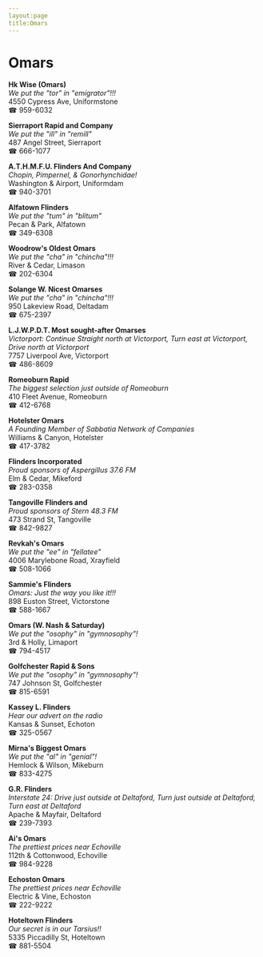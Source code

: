 ```yaml
---
layout:page
title:Omars
---
```

# Omars

**Hk Wise (Omars)**  
_We put the "tor" in "emigrator"!!!_  
4550 Cypress Ave, Uniformstone  
☎ 959-6032



**Sierraport Rapid and Company**  
_We put the "ill" in "remill"_  
487 Angel Street, Sierraport  
☎ 666-1077



**A.T.H.M.F.U. Flinders And Company**  
_Chopin, Pimpernel, & Gonorhynchidae!_  
Washington & Airport, Uniformdam  
☎ 940-3701



**Alfatown Flinders**  
_We put the "tum" in "blitum"_  
Pecan & Park, Alfatown  
☎ 349-6308



**Woodrow's Oldest Omars**  
_We put the "cha" in "chincha"!!!_  
River & Cedar, Limason  
☎ 202-6304



**Solange W. Nicest Omarses**  
_We put the "cha" in "chincha"!!!_  
950 Lakeview Road, Deltadam  
☎ 675-2397



**L.J.W.P.D.T. Most sought-after Omarses**  
_Victorport: Continue Straight north at Victorport, Turn east at Victorport, Drive north at Victorport_  
7757 Liverpool Ave, Victorport  
☎ 486-8609



**Romeoburn Rapid**  
_The biggest selection just outside of Romeoburn_  
410 Fleet Avenue, Romeoburn  
☎ 412-6768



**Hotelster Omars**  
_A Founding Member of Sabbatia Network of Companies_  
Williams & Canyon, Hotelster  
☎ 417-3782



**Flinders Incorporated**  
_Proud sponsors of Aspergillus 37.6 FM_  
Elm & Cedar, Mikeford  
☎ 283-0358



**Tangoville Flinders and**  
_Proud sponsors of Stern 48.3 FM_  
473 Strand St, Tangoville  
☎ 842-9827



**Revkah's Omars**  
_We put the "ee" in "fellatee"_  
4006 Marylebone Road, Xrayfield  
☎ 508-1066



**Sammie's Flinders**  
_Omars: Just the way you like it!!!_  
898 Euston Street, Victorstone  
☎ 588-1667



**Omars (W. Nash & Saturday)**  
_We put the "osophy" in "gymnosophy"!_  
3rd & Holly, Limaport  
☎ 794-4517



**Golfchester Rapid & Sons**  
_We put the "osophy" in "gymnosophy"!_  
747 Johnson St, Golfchester  
☎ 815-6591



**Kassey L. Flinders**  
_Hear our advert on the radio_  
Kansas & Sunset, Echoton  
☎ 325-0567



**Mirna's Biggest Omars**  
_We put the "al" in "genial"!_  
Hemlock & Wilson, Mikeburn  
☎ 833-4275



**G.R. Flinders**  
_Interstate 24: Drive just outside at Deltaford, Turn just outside at Deltaford, Turn east at Deltaford_  
Apache & Mayfair, Deltaford  
☎ 239-7393



**Ai's Omars**  
_The prettiest prices near Echoville_  
112th & Cottonwood, Echoville  
☎ 984-9228



**Echoston Omars**  
_The prettiest prices near Echoville_  
Electric & Vine, Echoston  
☎ 222-9222



**Hoteltown Flinders**  
_Our secret is in our Tarsius!!_  
5335 Piccadilly St, Hoteltown  
☎ 881-5504




